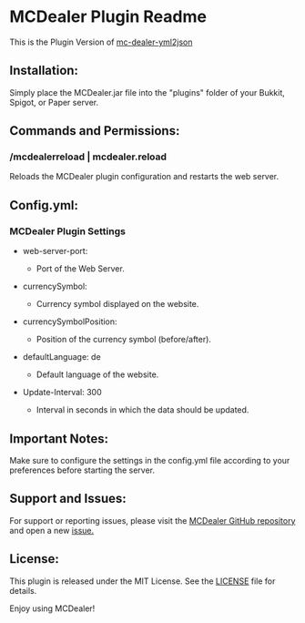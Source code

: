 # MCDealer Plugin Readme
This is the Plugin Version of [mc-dealer-yml2json](https://github.com/wolf128058/mc-dealer-yml2json)

## Installation:
Simply place the MCDealer.jar file into the "plugins" folder of your Bukkit, Spigot, or Paper server.

## Commands and Permissions:
### /mcdealerreload | mcdealer.reload
Reloads the MCDealer plugin configuration and restarts the web server.

## Config.yml:
### MCDealer Plugin Settings

- web-server-port:
  - Port of the Web Server.


- currencySymbol:
  - Currency symbol displayed on the website.


- currencySymbolPosition:
  - Position of the currency symbol (before/after).


- defaultLanguage: de 
  - Default language of the website.


- Update-Interval: 300
  - Interval in seconds in which the data should be updated.


## Important Notes:
Make sure to configure the settings in the config.yml file according to your preferences before starting the server.

## Support and Issues:

For support or reporting issues, please visit the [MCDealer GitHub repository](https://github.com/CptGummiball/MC-Dealer/) and open a new [issue.](https://github.com/CptGummiball/MC-Dealer/issues)

## License:
This plugin is released under the MIT License. See the [LICENSE](LICENSE) file for details.

Enjoy using MCDealer!
